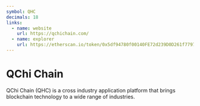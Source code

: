 ```yaml
---
symbol: QHC
decimals: 18
links:
  - name: website
    url: https://qchichain.com/
  - name: explorer
    url: https://etherscan.io/token/0x5df94780f00140FE72d239D0D261f7797E3Fbd1B
---
```


# QChi Chain

QChi Chain (QHC) is a cross industry application platform that brings blockchain technology to a wide range of industries.
